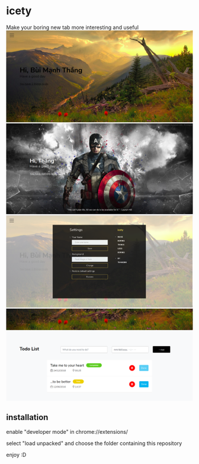# icety
Make your boring new tab more interesting and useful
![](images/1.png)
![](images/4.png)
![](images/2.png)
![](images/3.png)

## installation
enable "developer mode" in chrome://extensions/

select "load unpacked" and choose the folder containing this repository

enjoy :D